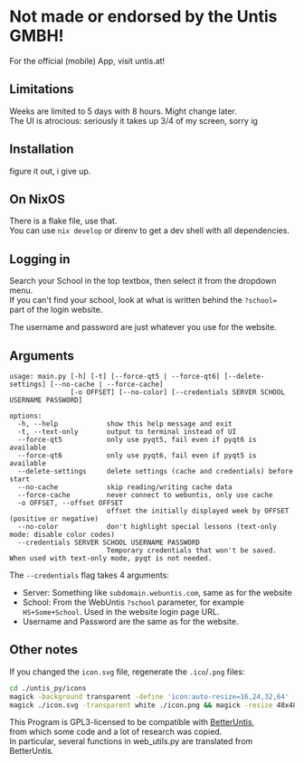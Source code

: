# Not made or endorsed by the Untis GMBH!

For the official (mobile) App, visit untis.at!

## Limitations

Weeks are limited to 5 days with 8 hours. Might change later.  
The UI is atrocious: seriously it takes up 3/4 of my screen, sorry ig  

## Installation

figure it out, i give up.  

## On NixOS

There is a flake file, use that.  
You can use `nix develop` or direnv to get a dev shell with all dependencies.  

## Logging in

Search your School in the top textbox, then select it from the dropdown menu.  
If you can't find your school, look at what is written behind the `?school=`  
part of the login website.  

The username and password are just whatever you use for the website.  

## Arguments

```text
usage: main.py [-h] [-t] [--force-qt5 | --force-qt6] [--delete-settings] [--no-cache | --force-cache]
               [-o OFFSET] [--no-color] [--credentials SERVER SCHOOL USERNAME PASSWORD]

options:
  -h, --help            show this help message and exit
  -t, --text-only       output to terminal instead of UI
  --force-qt5           only use pyqt5, fail even if pyqt6 is available
  --force-qt6           only use pyqt6, fail even if pyqt5 is available
  --delete-settings     delete settings (cache and credentials) before start
  --no-cache            skip reading/writing cache data
  --force-cache         never connect to webuntis, only use cache
  -o OFFSET, --offset OFFSET
                        offset the initially displayed week by OFFSET (positive or negative)
  --no-color            don't highlight special lessons (text-only mode: disable color codes)
  --credentials SERVER SCHOOL USERNAME PASSWORD
                        Temporary credentials that won't be saved. When used with text-only mode, pyqt is not needed.
```

The `--credentials` flag takes 4 arguments:  

* Server: Something like `subdomain.webuntis.com`, same as for the website  
* School: From the WebUntis `?school` parameter, for example `HS+Some+School`. Used in the website login page URL.  
* Username and Password are the same as for the website.  

## Other notes

If you changed the `icon.svg` file, regenerate the `.ico`/`.png` files:  

```sh
cd ./untis_py/icons
magick -background transparent -define 'icon:auto-resize=16,24,32,64' ./icon.svg ./icon.ico
magick ./icon.svg -transparent white ./icon.png && magick -resize 48x48 ./icon.png ./icon.png
```

This Program is GPL3-licensed to be compatible with [BetterUntis](https://github.com/sapuseven/betteruntis),  
from which some code and a lot of research was copied.  
In particular, several functions in web_utils.py are translated from BetterUntis.  
